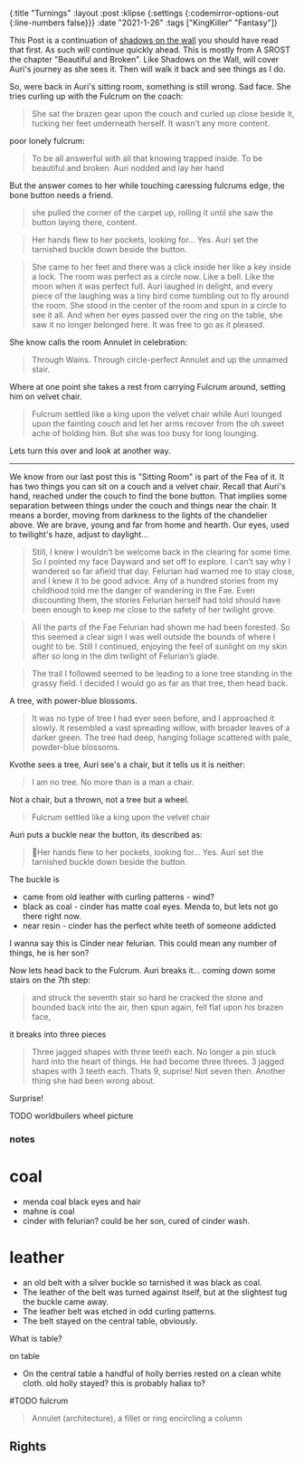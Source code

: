{:title "Turnings"
 :layout :post
 :klipse {:settings {:codemirror-options-out {:line-numbers false}}}
 :date "2021-1-26"
 :tags  ["KingKiller" "Fantasy"]}

This Post is a continuation of [shadows on the wall](/post-output/2021-1-25-findings) you should have read that first. As such
will continue quickly ahead. This is mostly from A SROST the chapter "Beautiful and Broken". Like Shadows on the Wall, will cover Auri's journey as she sees it. Then will walk it back and see things as I do.

So, were back in Auri's sitting room, something is still wrong. Sad face. She tries
curling up with the Fulcrum on the coach:

> She sat the brazen gear upon the couch and curled up close beside it, tucking
> her feet underneath herself. It wasn’t any more content.

poor lonely fulcrum:

> To be all answerful with all
> that knowing trapped inside. To be beautiful and broken. Auri nodded and lay her
> hand

But the answer comes to her while touching caressing fulcrums edge, the bone button needs a friend.

> she pulled the corner of the carpet up, rolling it until she saw the button laying
> there, content.

> Her hands flew to her pockets, looking for... Yes. Auri set the tarnished
> buckle down beside the button.

> She came to her feet and there was a click inside her like a key
> inside a lock. The room was perfect as a circle now. Like a bell. Like the moon
> when it was perfect full. Auri laughed in delight, and every piece of the
> laughing was a tiny bird come tumbling out to fly around the room. She stood in
> the center of the room and spun in a circle to see it all. And when her eyes
> passed over the ring on the table, she saw it no longer belonged
> here. It was free to go as it pleased.

She know calls the room Annulet in celebration:

>  Through Wains. Through circle-perfect Annulet and up the unnamed stair.

Where at one point she takes a rest from carrying Fulcrum around, setting him on velvet
chair.

> Fulcrum settled
> like a king upon the velvet chair while Auri lounged upon the fainting couch and
> let her arms recover from the oh sweet ache of holding him. But she was too busy
> for long lounging.

Lets turn this over and look at another way.

------

We know from our last post this is "Sitting Room" is part of the Fea
of it. It has two things you can sit on a couch and a velvet chair. Recall that
Auri's hand, reached under the couch to find the bone button. That implies some
separation between things under the couch and things near the chair. It means a
border, moving from darkness to the lights of the chandelier above. We are
brave, young and far from home and hearth. Our eyes, used to twilight's haze,
adjust to daylight...

> Still, I knew I wouldn’t be welcome back in the clearing for some time. So I pointed my face
> Dayward and set off to explore.
> I can’t say why I wandered so far afield that day. Felurian had warned me to stay close, and I knew it
> to be good advice. Any of a hundred stories from my childhood told me the danger of wandering in
> the Fae. Even discounting them, the stories Felurian herself had told should have been enough to keep
> me close to the safety of her twilight grove.

> All the parts of the Fae Felurian had shown me had been
> forested. So this seemed a clear sign I was well outside the bounds of where I ought to be.
> Still I continued, enjoying the feel of sunlight on my skin after so long in the dim twilight of
> Felurian’s glade. 

> The trail I followed seemed to be leading to a lone tree standing in the grassy field. I
> decided I would go as far as that tree, then head back.

A tree, with power-blue blossoms.

> It was no type of tree I had ever seen before, and I approached it slowly. It resembled a vast
> spreading willow, with broader leaves of a darker green. The tree had deep, hanging foliage scattered
> with pale, powder-blue blossoms.

Kvothe sees a tree, Auri see's a chair, but it tells us it is neither:

> I am no tree. No more than is a man a chair.

Not a chair, but a thrown, not a tree but a wheel.

> Fulcrum settled like a king upon the velvet chair






Auri puts a buckle near the button, its described as:

> Her hands flew to her pockets, looking for... Yes. Auri set the tarnished
> buckle down beside the button.

The buckle is 

* came from old leather with curling patterns - wind?
* black as coal - cinder has matte coal eyes. Menda to, but lets not go there right now.
* near resin    - cinder has the perfect white teeth of someone addicted

I wanna say this is Cinder near felurian. This could mean any number of things,
he is her son? 

Now lets head back to the Fulcrum. Auri breaks it... coming down some stairs on the 7th step:

> and struck the seventh stair so hard he cracked the stone and
> bounded back into the air, then spun again, fell flat upon his brazen face,

it breaks into three pieces

> Three jagged shapes
> with three teeth each. No longer a pin stuck hard into the heart of things. He
> had become three threes. 3 jagged shapes with 3 teeth each. Thats 9, suprise!
> Not seven then. Another thing she had been wrong about.

Surprise! 

TODO worldbuilers wheel picture

### notes

# coal 

* menda coal black eyes and hair
* mahne is coal
* cinder with felurian? could be her son, cured of cinder wash.

# leather

* an old belt with a silver buckle so tarnished it was black as coal.
* The leather of the belt was turned against itself, but
at the slightest tug the buckle came away. 
* The leather belt was etched in odd curling patterns.
* The belt stayed on the central table, obviously.

What is table?

on table
* On the central table a handful of holly berries rested on a clean white cloth.
old holly stayed? this is probably haliax to?

#TODO fulcrum

> Annulet (architecture), a fillet or ring encircling a column

## Rights

